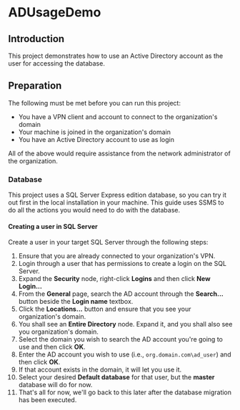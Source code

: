 ﻿# ADUsageDemo

## Introduction

This project demonstrates how to use an Active Directory account as the user for accessing the database.

## Preparation

The following must be met before you can run this project:

- You have a VPN client and account to connect to the organization's domain
- Your machine is joined in the organization's domain
- You have an Active Directory account to use as login

All of the above would require assistance from the network administrator of the organization.

### Database

This project uses a SQL Server Express edition database, so you can try it out first in the local installation in
your machine. This guide uses SSMS to do all the actions you would need to do with the database.

#### Creating a user in SQL Server

Create a user in your target SQL Server through the following steps:

1. Ensure that you are already connected to your organization's VPN.
2. Login through a user that has permissions to create a login on the SQL Server.
3. Expand the **Security** node, right-click **Logins** and then click **New Login...**
4. From the **General** page, search the AD account through the **Search...** button beside the **Login name** textbox.
5. Click the **Locations...** button and ensure that you see your organization's domain.
6. You shall see an **Entire Directory** node. Expand it, and you shall also see you organization's domain.
7. Select the domain you wish to search the AD account you're going to use and then click **OK**.
8. Enter the AD account you wish to use (i.e., `org.domain.com\ad_user`) and then click **OK**.
9. If that account exists in the domain, it will let you use it.
10. Select your desired **Default database** for that user, but the **master** database will do for now.
11. That's all for now, we'll go back to this later after the database migration has been executed.